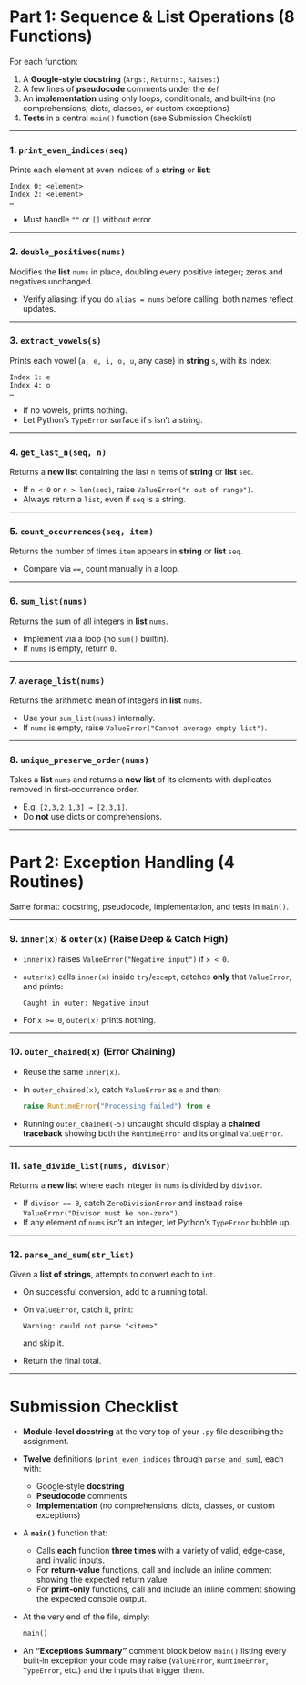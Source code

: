 # Part 1: Sequence & List Operations (8 Functions)

For each function:

1. A **Google‑style docstring** (`Args:`, `Returns:`, `Raises:`)
2. A few lines of **pseudocode** comments under the `def`
3. An **implementation** using only loops, conditionals, and built‑ins (no comprehensions, dicts, classes, or custom exceptions)
4. **Tests** in a central `main()` function (see Submission Checklist)

---

### 1. `print_even_indices(seq)`

Prints each element at even indices of a **string** or **list**:

```text
Index 0: <element>
Index 2: <element>
…
```

* Must handle `""` or `[]` without error.

---

### 2. `double_positives(nums)`

Modifies the **list** `nums` in place, doubling every positive integer; zeros and negatives unchanged.

* Verify aliasing: if you do `alias = nums` before calling, both names reflect updates.

---

### 3. `extract_vowels(s)`

Prints each vowel (`a, e, i, o, u`, any case) in **string** `s`, with its index:

```text
Index 1: e
Index 4: o
…
```

* If no vowels, prints nothing.
* Let Python’s `TypeError` surface if `s` isn’t a string.

---

### 4. `get_last_n(seq, n)`

Returns a **new list** containing the last `n` items of **string** or **list** `seq`.

* If `n < 0` or `n > len(seq)`, raise `ValueError("n out of range")`.
* Always return a `list`, even if `seq` is a string.

---

### 5. `count_occurrences(seq, item)`

Returns the number of times `item` appears in **string** or **list** `seq`.

* Compare via `==`, count manually in a loop.

---

### 6. `sum_list(nums)`

Returns the sum of all integers in **list** `nums`.

* Implement via a loop (no `sum()` builtin).
* If `nums` is empty, return `0`.

---

### 7. `average_list(nums)`

Returns the arithmetic mean of integers in **list** `nums`.

* Use your `sum_list(nums)` internally.
* If `nums` is empty, raise `ValueError("Cannot average empty list")`.

---

### 8. `unique_preserve_order(nums)`

Takes a **list** `nums` and returns a **new list** of its elements with duplicates removed in first‑occurrence order.

* E.g. `[2,3,2,1,3] → [2,3,1]`.
* Do **not** use dicts or comprehensions.

---

# Part 2: Exception Handling (4 Routines)

Same format: docstring, pseudocode, implementation, and tests in `main()`.

---

### 9. `inner(x)` & `outer(x)` (Raise Deep & Catch High)

* `inner(x)` raises `ValueError("Negative input")` if `x < 0`.
* `outer(x)` calls `inner(x)` inside `try`/`except`, catches **only** that `ValueError`, and prints:

  ```text
  Caught in outer: Negative input
  ```
* For `x >= 0`, `outer(x)` prints nothing.

---

### 10. `outer_chained(x)` (Error Chaining)

* Reuse the same `inner(x)`.
* In `outer_chained(x)`, catch `ValueError` as `e` and then:

  ```python
  raise RuntimeError("Processing failed") from e
  ```
* Running `outer_chained(-5)` uncaught should display a **chained traceback** showing both the `RuntimeError` and its original `ValueError`.

---

### 11. `safe_divide_list(nums, divisor)`

Returns a **new list** where each integer in `nums` is divided by `divisor`.

* If `divisor == 0`, catch `ZeroDivisionError` and instead raise `ValueError("Divisor must be non-zero")`.
* If any element of `nums` isn’t an integer, let Python’s `TypeError` bubble up.

---

### 12. `parse_and_sum(str_list)`

Given a **list of strings**, attempts to convert each to `int`.

* On successful conversion, add to a running total.
* On `ValueError`, catch it, print:

  ```text
  Warning: could not parse "<item>"
  ```

  and skip it.
* Return the final total.

---

# Submission Checklist

* **Module‑level docstring** at the very top of your `.py` file describing the assignment.
* **Twelve** definitions (`print_even_indices` through `parse_and_sum`), each with:

  * Google‑style **docstring**
  * **Pseudocode** comments
  * **Implementation** (no comprehensions, dicts, classes, or custom exceptions)
* A **`main()`** function that:

  * Calls **each** function **three times** with a variety of valid, edge‑case, and invalid inputs.
  * For **return‑value** functions, call and include an inline comment showing the expected return value.
  * For **print‑only** functions, call and include an inline comment showing the expected console output.
* At the very end of the file, simply:

  ```python
  main()
  ```
* An **“Exceptions Summary”** comment block below `main()` listing every built‑in exception your code may raise (`ValueError`, `RuntimeError`, `TypeError`, etc.) and the inputs that trigger them.


